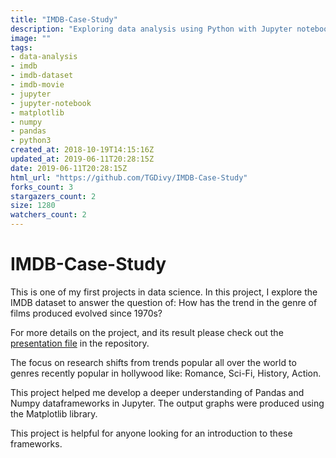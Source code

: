 ```yaml
---
title: "IMDB-Case-Study"
description: "Exploring data analysis using Python with Jupyter notebooks, Matplotlib, Pandas and NumPy arrays."
image: ""
tags: 
- data-analysis
- imdb
- imdb-dataset
- imdb-movie
- jupyter
- jupyter-notebook
- matplotlib
- numpy
- pandas
- python3
created_at: 2018-10-19T14:15:16Z
updated_at: 2019-06-11T20:28:15Z
date: 2019-06-11T20:28:15Z
html_url: "https://github.com/TGDivy/IMDB-Case-Study"
forks_count: 3
stargazers_count: 2
size: 1280
watchers_count: 2
---
```


# IMDB-Case-Study

This is one of my first projects in data science. In this project, I explore the IMDB dataset to answer the question of:
How has the trend in the genre of films produced evolved since 1970s?

For more details on the project, and its result please check out the [presentation file](https://github.com/TGDivy/IMDB-Case-Study/blob/master/IMDB%20case%20study%20DivyBramhecha.pdf) in the repository.

The focus on research shifts from trends popular all over the world to genres recently popular in hollywood like: Romance, Sci-Fi, History, Action.

This project helped me develop a deeper understanding of Pandas and Numpy dataframeworks in Jupyter. The output graphs were produced using the Matplotlib library.

This project is helpful for anyone looking for an introduction to these frameworks.
